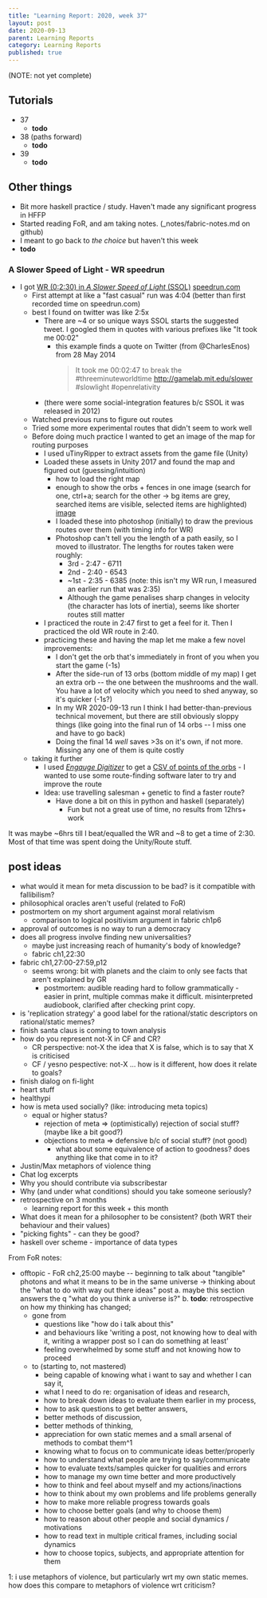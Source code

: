```yaml
---
title: "Learning Report: 2020, week 37"
layout: post
date: 2020-09-13
parent: Learning Reports
category: Learning Reports
published: true
---
```


(NOTE: not yet complete)

## Tutorials

* 37
  * **todo**
* 38 (paths forward)
  * **todo**
* 39
  * **todo**

## Other things

* Bit more haskell practice / study. Haven't made any significant progress in HFFP
* Started reading FoR, and am taking notes. (_notes/fabric-notes.md on github)
* I meant to go back to *the choice* but haven't this week
* **todo**

### A Slower Speed of Light - WR speedrun

* I got [WR (0:2:30) in *A Slower Speed of Light* (SSOL)](https://www.youtube.com/watch?v=rGs7hFcq2jI) [speedrun.com](https://www.speedrun.com/ssol)
  * First attempt at like a "fast casual" run was 4:04 (better than first recorded time on speedrun.com)
  * best I found on twitter was like 2:5x
    * There are ~4 or so unique ways SSOL starts the suggested tweet. I googled them in quotes with various prefixes like "It took me 00:02"
      * this example finds a quote on Twitter (from @CharlesEnos) from 28 May 2014
        > It took me 00:02:47 to break the #threeminuteworldtime http://gamelab.mit.edu/slower  #slowlight #openrelativity
    * (there were some social-integration features b/c SSOL it was released in 2012)
  * Watched previous runs to figure out routes
  * Tried some more experimental routes that didn't seem to work well
  * Before doing much practice I wanted to get an image of the map for routing purposes
    * I used uTinyRipper to extract assets from the game file (Unity)
    * Loaded these assets in Unity 2017 and found the map and figured out (guessing/intuition)
      * how to load the right map
      * enough to show the orbs + fences in one image (search for one, ctrl+a; search for the other -> bg items are grey, searched items are visible, selected items are highlighted) [image](https://imgur.com/a/VWpZN5h)
      * I loaded these into photoshop (initially) to draw the previous routes over them (with timing info for WR)
      * Photoshop can't tell you the length of a path easily, so I moved to illustrator. The lengths for routes taken were roughly:
        * 3rd - 2:47 - 6711
        * 2nd - 2:40 - 6543
        * ~1st - 2:35 - 6385 (note: this isn't my WR run, I measured an earlier run that was 2:35)
        * Although the game penalises sharp changes in velocity (the character has lots of inertia), seems like shorter routes still matter
    * I practiced the route in 2:47 first to get a feel for it. Then I practiced the old WR route in 2:40.
    * practicing these and having the map let me make a few novel improvements:
      * I don't get the orb that's immediately in front of you when you start the game (-1s)
      * After the side-run of 13 orbs (bottom middle of my map) I get an extra orb -- the one between the mushrooms and the wall. You have a lot of velocity which you need to shed anyway, so it's quicker (-1s?)
      * In my WR 2020-09-13 run I think I had better-than-previous technical movement, but there are still obviously sloppy things (like going into the final run of 14 orbs -- I miss one and have to go back)
      * Doing the final 14 *well* saves >3s on it's own, if not more. Missing any one of them is quite costly
  * taking it further
    * I used [*Engauge Digitizer*](https://github.com/markummitchell/engauge-digitizer/) to get a [CSV of points of the orbs](https://imgur.com/a/MoIDmWK) - I wanted to use some route-finding software later to try and improve the route
    * Idea: use travelling salesman + genetic to find a faster route?
      * Have done a bit on this in python and haskell (separately)
        * Fun but not a great use of time, no results from 12hrs+ work

It was maybe ~6hrs till I beat/equalled the WR and ~8 to get a time of 2:30. Most of that time was spent doing the Unity/Route stuff.

## post ideas

* what would it mean for meta discussion to be bad? is it compatible with fallibilism?
* philosophical oracles aren't useful (related to FoR)
* postmortem on my short argument against moral relativism
  * comparison to logical positivism argument in fabric ch1p6
* approval of outcomes is no way to run a democracy
* does all progress involve finding new universalities?
  * maybe just increasing reach of humanity's body of knowledge?
  * fabric ch1,22:30
* fabric ch1,27:00-27:59,p12
  * seems wrong: bit with planets and the claim to only see facts that aren't explained by GR
    * postmortem: audible reading hard to follow grammatically - easier in print, multiple commas make it difficult. misinterpreted audiobook, clarified after checking print copy.
* is 'replication strategy' a good label for the rational/static descriptors on rational/static memes?
* finish santa claus is coming to town analysis
* how do you represent not-X in CF and CR?
  * CR perspective: not-X the idea that X is false, which is to say that X is criticised
  * CF / yesno pespective: not-X ... how is it different, how does it relate to goals?
* finish dialog on fi-light
* heart stuff
* healthypi
* how is meta used socially? (like: introducing meta topics)
  * equal or higher status?
    * rejection of meta => (optimistically) rejection of social stuff? (maybe like a bit good?)
    * objections to meta => defensive b/c of social stuff?
    (not good)
      * what about some equivalence of action to goodness? does anything like that come in to it?
* Justin/Max metaphors of violence thing
* Chat log excerpts
* Why you should contribute via subscribestar
* Why (and under what conditions) should you take someone seriously?
* retrospective on 3 months
  * learning report for this week + this month
* What does it mean for a philosopher to be consistent? (both WRT their behaviour and their values)
* "picking fights" - can they be good?
* haskell over scheme - importance of data types

From FoR notes:

* offtopic - FoR ch2,25:00 maybe -- beginning to talk about "tangible" photons and what it means to be in the same universe -> thinking about the "what to do with way out there ideas" post
  a. maybe this section answers the q "what do you think a universe is?"
  b. **todo**: retrospective on how my thinking has changed;
    - gone from
      - questions like "how do i talk about this"
      - and behaviours like 'writing a post, not knowing how to deal with it, writing a wrapper post so I can do something at least'
      - feeling overwhelmed by some stuff and not knowing how to proceed
    - to (starting to, not mastered)
      - being capable of knowing what i want to say and whether I can say it,
      - what I need to do re: organisation of ideas and research,
      - how to break down ideas to evaluate them earlier in my process,
      - how to ask questions to get better answers,
      - better methods of discussion,
      - better methods of thinking,
      - appreciation for own static memes and a small arsenal of methods to combat them^1
      - knowing what to focus on to communicate ideas better/properly
      - how to understand what people are trying to say/communicate
      - how to evaluate texts/samples quicker for qualities and errors
      - how to manage my own time better and more productively
      - how to think and feel about myself and my actions/inactions
      - how to think about my own problems and life problems generally
      - how to make more reliable progress towards goals
      - how to choose better goals (and why to choose them)
      - how to reason about other people and social dynamics / motivations
      - how to read text in multiple critical frames, including social dynamics
      - how to choose topics, subjects, and appropriate attention for them

1: i use metaphors of violence, but particularly wrt my own static memes. how does this compare to metaphors of violence wrt criticism?
